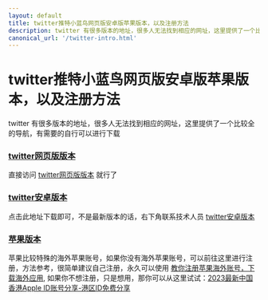 ```yaml
---
layout: default
title: twitter推特小蓝鸟网页版安卓版苹果版本，以及注册方法
description: twitter 有很多版本的地址，很多人无法找到相应的网址，这里提供了一个比较全的导航，有需要的自行可以进行下载
canonical_url: '/twitter-intro.html'
---
```

# twitter推特小蓝鸟网页版安卓版苹果版本，以及注册方法

twitter 有很多版本的地址，很多人无法找到相应的网址，这里提供了一个比较全的导航，有需要的自行可以进行下载

### [twitter网页版版本](https://twitter.com)
直接访问 [twitter网页版版本](https://twitter.com) 就行了

### [twitter安卓版本](https://www.mediafire.com/file/ii1a61yzwpzhuqx/twitter-9-89-0-release-1.apk/file)
点击此地址下载即可，不是最新版本的话，右下角联系技术人员 [twitter安卓版本](https://www.mediafire.com/file/ii1a61yzwpzhuqx/twitter-9-89-0-release-1.apk/file)

### [苹果版本]() 
苹果比较特殊的海外苹果账号，如果你没有海外苹果账号，可以前往这里进行注册，方法参考，很简单建议自己注册，永久可以使用 [教你注册苹果海外账号，下载海外应用](./register-apple-id.html), 如果你不想注册，只是想用，那你可以从这里试试：[2023最新中国香港Apple ID账号分享-港区ID免费分享](https://www.tangappleid.com/1091.html)
